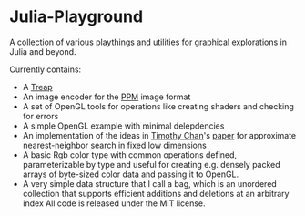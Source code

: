 Julia-Playground
================

A collection of various playthings and utilities for graphical explorations in Julia and beyond.

Currently contains:
  - A [Treap](http://en.wikipedia.org/wiki/Treap)
  - An image encoder for the [PPM](http://netpbm.sourceforge.net/doc/ppm.html) image format
  - A set of OpenGL tools for operations like creating shaders and checking for errors
  - A simple OpenGL example with minimal delepdencies
  - An implementation of the ideas in [Timothy Chan](https://cs.uwaterloo.ca/~tmchan/)'s [paper](https://cs.uwaterloo.ca/~tmchan/sss.ps) for approximate nearest-neighbor search in fixed low dimensions
  - A basic Rgb color type with common operations defined, parameterizable by type and useful for creating e.g. densely packed arrays of byte-sized color data and passing it to OpenGL.
  - A very simple data structure that I call a bag, which is an unordered collection that supports efficient additions and deletions at an arbitrary index
All code is released under the MIT license.
